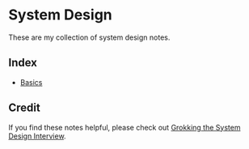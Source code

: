 # System Design

These are my collection of system design notes.

## Index

* [Basics]

[Basics]: ./notes/basics.md

## Credit

If you find these notes helpful, please check out [Grokking the System Design Interview].

[Grokking the System Design Interview]: https://www.educative.io/collection/5668639101419520/5649050225344512
